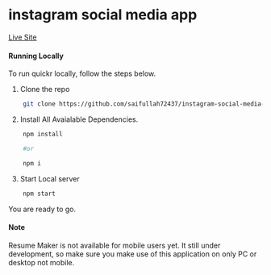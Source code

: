 # instagram social media app



[Live Site](https://instagram-social-media-app-ebon.vercel.app/)

#### Running Locally

To run quickr locally, follow the steps below.

1. Clone the repo

```sh
    git clone https://github.com/saifullah72437/instagram-social-media-app.git
```

2. Install All Avaialable Dependencies.

```sh
    npm install

    #or

    npm i

```

3. Start Local server

```sh
    npm start
```

You are ready to go.

#### Note

Resume Maker is not available for mobile users yet. It still under development, so make sure you make use of this application on only PC or desktop not mobile.



